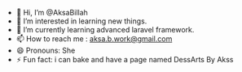 - 👋 Hi, I’m @AksaBillah
- 👀 I’m interested in learning new things.
- 🌱 I’m currently learning  advanced laravel framework.
- 📫 How to reach me : aksa.b.work@gmail.com
- 😄 Pronouns: She
- ⚡ Fun fact: i can bake and have a page named DessArts By Akss

<!---
AksaBillah/AksaBillah is a ✨ special ✨ repository because its `README.md` (this file) appears on your GitHub profile.
You can click the Preview link to take a look at your changes.
--->
